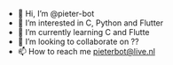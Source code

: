- 👋 Hi, I’m @pieter-bot
- 👀 I’m interested in C, Python and Flutter
- 🌱 I’m currently learning C and Flutte
- 💞️ I’m looking to collaborate on ??
- 📫 How to reach me pieterbot@live.nl

<!---
pieter-bot/pieter-bot is a ✨ special ✨ repository because its `README.md` (this file) appears on your GitHub profile.
You can click the Preview link to take a look at your changes.
--->
